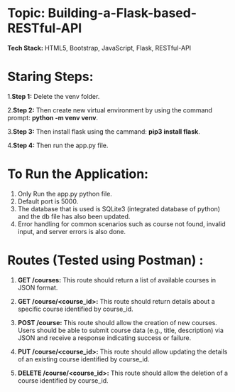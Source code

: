 # Topic: Building-a-Flask-based-RESTful-API

**Tech Stack:**  HTML5, Bootstrap, JavaScript, Flask, RESTful-API

# **Staring Steps:**

1.**Step 1:**  Delete the venv folder.

2.**Step 2:** Then create new virtual environment by using the command prompt: **python -m venv venv**.

3.**Step 3:** Then install flask using the cammand: **pip3 install flask**.

4.**Step 4:** Then run the app.py file.


# **To Run the Application:**

1. Only Run the app.py python file.
2. Default port is 5000.
3. The database that is used is SQLite3 (integrated database of python) and the db file has also been updated.
4. Error handling for common scenarios such as course not found, invalid input, and server errors is also done.

# **Routes (Tested using Postman) :**

1. **GET /courses:** This route should return a list of available courses in JSON format.

2. **GET /course/<course_id>:** This route should return details about a specific course identified by course_id. 

3. **POST /course:** This route should allow the creation of new courses. Users should be able to submit course data (e.g., title, description) via JSON and receive a response indicating success or failure. 

4. **PUT /course/<course_id>:** This route should allow updating the details of an existing course identified by course_id. 

5. **DELETE /course/<course_id>:** This route should allow the deletion of a course identified by course_id.
